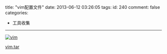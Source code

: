 title: "vim配置文件"
date: 2013-06-12 03:26:05
tags:
id: 240
comment: false
categories:
  - 工具收集
---

[![vim](http://lpcdma.com/wp-content/uploads/2013/06/vim-300x146.jpg)](http://lpcdma.com/wp-content/uploads/2013/06/vim.jpg)

[vim.tar](http://lpcdma.com/wp-content/uploads/2013/06/vim.tar.gz)